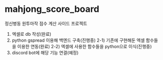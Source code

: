 # mahjong_score_board
정신병동 원투마작 점수 계산 사이드 프로젝트
1) 엑셀로 db 작성(완료)
2) python gspread 이용해 백엔드 구축(진행중)
    2-1) 기존에 구현해둔 엑셀 함수들을 이용한 연동(완료)
    2-2) 엑셀에 사용한 함수들을 python으로 이식(진행중)
3) discord bot에 해당 기능 연결(예정)